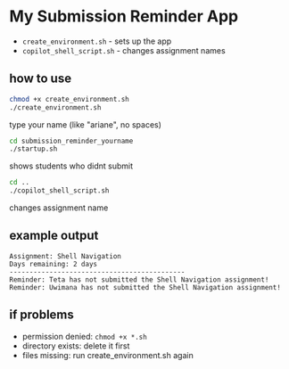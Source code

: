 # My Submission Reminder App
- `create_environment.sh` - sets up the app
- `copilot_shell_script.sh` - changes assignment names

## how to use

```bash
chmod +x create_environment.sh
./create_environment.sh
```
type your name (like "ariane", no spaces)

```bash
cd submission_reminder_yourname
./startup.sh
```
shows students who didnt submit

```bash
cd ..
./copilot_shell_script.sh
```
changes assignment name

## example output

```
Assignment: Shell Navigation
Days remaining: 2 days
--------------------------------------------
Reminder: Teta has not submitted the Shell Navigation assignment!
Reminder: Uwimana has not submitted the Shell Navigation assignment!
```

## if problems

- permission denied: `chmod +x *.sh`
- directory exists: delete it first
- files missing: run create_environment.sh again
